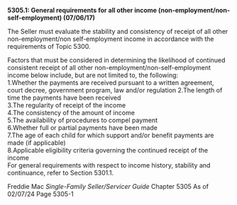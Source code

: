 **5305.1: General requirements for all other income
(non-employment/non-self-employment) (07/06/17)**

The Seller must evaluate the stability and consistency of receipt of all
other non-employment/non self-employment income in accordance with the
requirements of Topic 5300.

Factors that must be considered in determining the likelihood of
continued consistent receipt of all other
non-employment/non-self-employment income below include, but are not
limited to, the following:\
1.Whether the payments are received pursuant to a written agreement,
court decree, government program, law and/or regulation 2.The length of
time the payments have been received\
3.The regularity of receipt of the income\
4.The consistency of the amount of income\
5.The availability of procedures to compel payment\
6.Whether full or partial payments have been made\
7.The age of each child for which support and/or benefit payments are
made (if applicable)\
8.Applicable eligibility criteria governing the continued receipt of the
income\
For general requirements with respect to income history, stability and
continuance, refer to Section 5301.1.

Freddie Mac *Single-Family Seller/Servicer Guide* Chapter 5305 As of
02/07/24 Page 5305-1